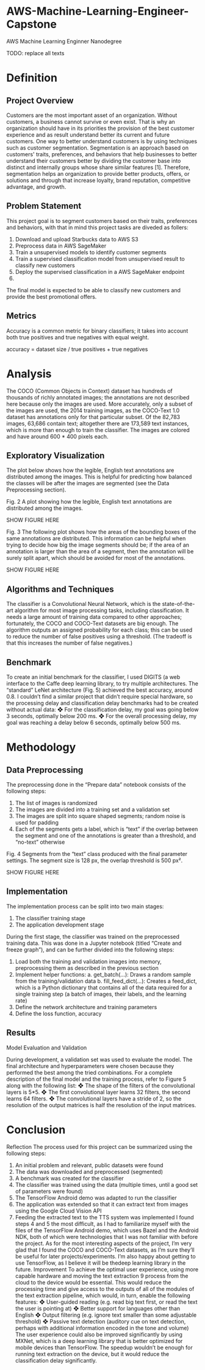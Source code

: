 # AWS-Machine-Learning-Engineer-Capstone
AWS Machine Learning Enginner Nanodegree

TODO: replace all texts

# Definition

## Project Overview

Customers are the most important asset of an organization. Without customers, a business cannot 
survive or even exist. That is why an organization should have in its priorities the provision 
of the best customer experience and as result understand better its current and future customers. One way 
to better understand customers is by using techniques such as customer segmentation. Segmentation is an 
approach based on customers' traits, preferences, and behaviors that help businesses to better 
understand their customers better by dividing the customer base into distinct and internally 
groups whose share similar features [1]. Therefore, segmentation helps an organization to provide better products, offers, or solutions
and through that increase loyalty, brand reputation, competitive advantage, and growth.

## Problem Statement

This project goal is to segment customers based on their traits, preferences and behaviors, with that in mind this project tasks are diveded as
follers:
1. Download and upload Starbucks data to AWS S3
2. Preprocess data in AWS SageMaker
3. Train a unsupervised models to identify customer segments
4. Train a supervised classification model from unsupervised result to classify new customers
6. Deploy the supervised classification in a AWS SageMaker endpoint
7.  
The final model is expected to be able to classify new customers and provide the best promotional offers.


## Metrics

Accuracy is a common metric for binary classifiers; it takes into account both true positives and true
negatives with equal weight.

accuracy = dataset size / true positives + true negatives

# Analysis

The COCO (Common Objects in Context) dataset has hundreds of thousands of richly annotated
images; the annotations are not described here because only the images are used. More accurately, only
a subset of the images are used, the 2014 training images, as the COCO-Text 1.0 dataset has
annotations only for that particular subset. Of the 82,783 images, 63,686 contain text; altogether there
are 173,589 text instances, which is more than enough to train the classifier. The images are colored
and have around 600 * 400 pixels each.


## Exploratory Visualization

The plot below shows how the legible, English text annotations are distributed among the images. This
is helpful for predicting how balanced the classes will be after the images are segmented (see the Data
Preprocessing section).

Fig. 2 A plot showing how the legible, English text annotations are distributed among the images.

SHOW FIGURE HERE

Fig. 3 The following plot shows how the areas of the bounding boxes of the same annotations are
distributed.
This information can be helpful when trying to decide how big the image segments should be; if the
area of an annotation is larger than the area of a segment, then the annotation will be surely split apart,
which should be avoided for most of the annotations.

SHOW FIGURE HERE

## Algorithms and Techniques

The classifier is a Convolutional Neural Network, which is the state-of-the-art algorithm for most
image processing tasks, including classification. It needs a large amount of training data compared to
other approaches; fortunately, the COCO and COCO-Text datasets are big enough. The algorithm
outputs an assigned probability for each class; this can be used to reduce the number of false positives
using a threshold. (The tradeoff is that this increases the number of false negatives.)


## Benchmark 

To create an initial benchmark for the classifier, I used DIGITS (a web interface to the Caffe deep
learning library, to try multiple architectures. The “standard” LeNet architecture (Fig. 5) achieved the
best accuracy, around 0.8.
I couldn’t find a similar project that didn’t require special hardware, so the processing delay and
classification delay benchmarks had to be created without actual data:
❖ For the classification delay, my goal was going below 3 seconds, optimally below 200 ms.
❖ For the overall processing delay, my goal was reaching a delay below 6 seconds, optimally
below 500 ms.


# Methodology

## Data Preprocessing

The preprocessing done in the “Prepare data” notebook consists of the following steps:
1. The list of images is randomized
2. The images are divided into a training set and a validation set
3. The images are split into square shaped segments; random noise is used for padding
4. Each of the segments gets a label, which is “text” if the overlap between the segment and one
of the annotations is greater than a threshold, and “no-text” otherwise


Fig. 4 Segments from the “text” class produced with the final parameter settings. The segment size is
128 px, the overlap threshold is 500 px².

SHOW FIGURE HERE

## Implementation

The implementation process can be split into two main stages:
1. The classifier training stage
2. The application development stage

During the first stage, the classifier was trained on the preprocessed training data. This was done in a
Jupyter notebook (titled “Create and freeze graph”), and can be further divided into the following
steps:
1. Load both the training and validation images into memory, preprocessing them as described in
the previous section
2. Implement helper functions:
a. get_batch(...): Draws a random sample from the training/validation data
b. fill_feed_dict(...): Creates a feed_dict, which is a Python dictionary that contains all of
the data required for a single training step (a batch of images, their labels, and the
learning rate)
3. Define the network architecture and training parameters
4. Define the loss function, accuracy


## Results

Model Evaluation and Validation

During development, a validation set was used to evaluate the model.
The final architecture and hyperparameters were chosen because they performed the best among the
tried combinations.
For a complete description of the final model and the training process, refer to Figure 5 along with the
following list:
❖ The shape of the filters of the convolutional layers is 5*5.
❖ The first convolutional layer learns 32 filters, the second learns 64 filters.
❖ The convolutional layers have a stride of 2, so the resolution of the output matrices is half the
resolution of the input matrices.


# Conclusion

Reflection
The process used for this project can be summarized using the following steps:
1. An initial problem and relevant, public datasets were found
2. The data was downloaded and preprocessed (segmented)
3. A benchmark was created for the classifier
4. The classifier was trained using the data (multiple times, until a good set of parameters were
found)
5. The TensorFlow Android demo was adapted to run the classifier
6. The application was extended so that it can extract text from images using the Google Cloud
Vision API
7. Feeding the extracted text to the TTS system was implemented
I found steps 4 and 5 the most difficult, as I had to familiarize myself with the files of the TensorFlow
Android demo, which uses Bazel and the Android NDK, both of which were technologies that I was
not familiar with before the project.
As for the most interesting aspects of the project, I’m very glad that I found the COCO and
COCO-Text datasets, as I’m sure they’ll be useful for later projects/experiments. I’m also happy about
getting to use TensorFlow, as I believe it will be thedeep learning library in the future.
Improvement
To achieve the optimal user experience, using more capable hardware and moving the text extraction
9
process from the cloud to the device would be essential. This would reduce the processing time and
give access to the outputs of all of the modules of the text extraction pipeline, which would, in turn,
enable the following features:
❖ User-guided reading (e.g. read big text first, or read the text the user is pointing at)
❖ Better support for languages other than English
❖ Output filtering (e.g. ignore text smaller than some adjustable threshold)
❖ Passive text detection (auditory cue on text detection, perhaps with additional information
encoded in the tone and volume)
The user experience could also be improved significantly by using MXNet, which is a deep learning
library that is better optimized for mobile devices than TensorFlow. The speedup wouldn’t be enough
for running text extraction on the device, but it would reduce the classification delay significantly.

